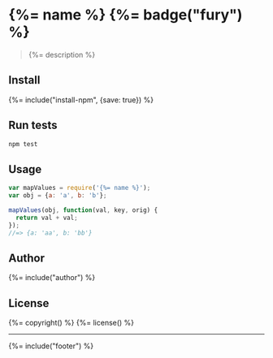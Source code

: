 # {%= name %} {%= badge("fury") %}

> {%= description %}

## Install
{%= include("install-npm", {save: true}) %}

## Run tests

```bash
npm test
```

## Usage

```js
var mapValues = require('{%= name %}');
var obj = {a: 'a', b: 'b'};

mapValues(obj, function(val, key, orig) {
  return val + val;
});
//=> {a: 'aa', b: 'bb'}
```
## Author
{%= include("author") %}

## License
{%= copyright() %}
{%= license() %}

***

{%= include("footer") %}